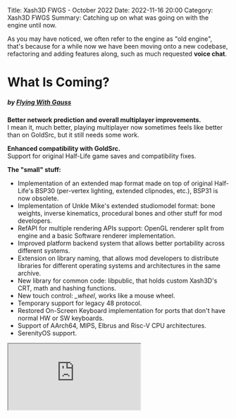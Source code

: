 Title: Xash3D FWGS - October 2022
Date: 2022-11-16 20:00
Category: Xash3D FWGS
Summary: Catching up on what was going on with the engine until now.

As you may have noticed, we often refer to the engine as "old engine", that's because for a while now we have been moving onto a new codebase, refactoring and adding features along, such as much requested **voice chat**.

# What Is Coming?
##### by [**Flying With Gauss**](https://github.com/FWGS)
**Better network prediction and overall multiplayer improvements.**  
I mean it, much better, playing multiplayer now sometimes feels like better than on GoldSrc, but it still needs some work.

**Enhanced compatibility with GoldSrc.**  
Support for original Half-Life game saves and compatibility fixes.

**The "small" stuff:**  

* Implementation of an extended map format made on top of original Half-Life's BSP30 (per-vertex lighting, extended clipnodes, etc.), BSP31 is now obsolete.
* Implementation of Unkle Mike's extended studiomodel format: bone weights, inverse kinematics, procedural bones and other stuff for mod developers.
* RefAPI for multiple rendering APIs support: OpenGL renderer split from engine and a basic Software renderer implementation.
* Improved platform backend system that allows better portability across different systems.
* Extension on library naming, that allows mod developers to distribute libraries for different operating systems and architectures in the same archive.
* New library for common code: libpublic, that holds custom Xash3D's CRT, math and hashing functions.
* New touch control: *_wheel*, works like a mouse wheel.
* Temporary support for legacy 48 protocol.
* Restored On-Screen Keyboard implementation for ports that don't have normal HW or SW keyboards.
* Support of AArch64, MIPS, Elbrus and Risc-V CPU architectures.
* SerenityOS support.
<div class="embed-responsive embed-responsive-16by9">
<iframe class="embed-responsive-item" src="https://www.youtube.com/embed/_sRkKZQPpO4" title="Half-Life running on SerenityOS" allowfullscreen />
</div>
* Support of MotoMAGX platform.
* Support for systems with limited system memory. Allows to run complete engine on 32 megabytes of RAM.
* Support for embedded Linux, i.e. using evdev, fbdev and alsa directly instead of SDL2.
* Support for legacy SDL1.2.
* Support for compressed ZIP/PK3 archives.
* Non-dedicated Linux builds are now distributed as AppImages for i686 and x86_64 platforms.
* Ongoing work on documentation of FWGS extensions, engine porting guide and ports maintainers list.

# Voice Chat
##### by [**a1batross**](https://github.com/a1batross), [**SNMetamorph**](https://github.com/SNMetamorph) and [**Velaron**](https://github.com/Velaron)
Voice chat support is finally coming to all platforms, as requested by many for years.

# New Android Port
##### by [**Velaron**](https://github.com/Velaron)
We moved to SDL2 as our backend, it used to suck back then, but right now our implementation seems to suck more. You know what also sucks? Google with their OS. They keep being so paranoid about user's "security", we need to do a lot of work just to make this thing running. Right now we need to write a new frontend and finish up on fixing bugs before releasing a stable build, but it's coming better than ever.

* Android builds have GLES1 and GLES2 renderers enabled, choose from game menu or by passing `-ref gles1` or `-ref gles2` to the command line.
* Android builds also have special mod hacks, allowing you to play some mods without any additional launchers.

```c
MOD_VALVE,		// Half-Life
MOD_AOM,		// Afraid of Monsters
MOD_BIGLOLLY,	// Big Lolly
MOD_BSHIFT,		// Half-Life: Blue Shift
MOD_HALFSECRET,	// Half-Secret
MOD_HEVSUIT,	// Case Closed, Bloody Pizza: Vendetta, Borderlands
MOD_INDUCTION,	// Half-Life: Induction
MOD_REDEMPT,	// Redemption/Absolute Redemption
MOD_SEWER_BETA,	// Sewer Beta
MOD_TOT,		// Times of Troubles
MOD_URBICIDE	// Half-Life: Urbicide
```

# filesystem_stdio Implementation
##### by [**a1batross**](https://github.com/a1batross)
Engine's filesystem was moved into a separate module, which also implements support for Valve's interface allowing to run more mods and clean up the codebase.

# Drop of OSX/iOS support
##### by [**Flying With Gauss**](https://github.com/FWGS)
Sadly we had to drop Apple devices support, simply because we don't and probably not going to own any of them and they keep removing essential features from the OS (see [issue #61](https://github.com/FWGS/xash3d-fwgs/issues/61)). If you own any of these devices and are willing to maintain the engine for them, you are welcome!


# PNG support
##### by [**nekonomicon**](https://github.com/nekonomicon)
Engine supports reading and writing PNGs now, so you can use an accessible format for your touch buttons and more. Due to conversion of touch button graphics, you may need to reset your touch configuration if you are missing some textures.

# Customization support
##### by **Uncle Mike**
Finally you can change your spray and more, with in-game downloads support!

# Half-Life SDK (hlsdk-portable) fixes and additions
##### by [**nekonomicon**](https://github.com/nekonomicon)
* Теперь при использовании туррели исчезает лазерный прицел от rpg.
* Добавлен новый квар cl_autowepswitch, для возможности отключения автоматической смены оружия при его подборе.
* Исправлен разброс автомата MP5.
* Исправлен возможный вылет при потере цели у буллсквида во время плевка.
* Исправлено поведение гонарча при ожидании у ноды.
* Исправлен ряд проблем связанных с проигрыванием скриптовых последовательностей.
* Частично исправлена привязка поведения сущностей к fps.
* Исправлена проверка для флага SF_MONSTER_GAG.
* При застревании монстров в стене светящие желтые точки теперь появляются только при включеном режиме разработчика
* Более плавные анимации удара, стрельбы, перезарядки и смены оружия.
* Исправлен цвет луча тау-пушки.
* Исправлено возможное двойное проигрывание анимации перезарядки оружия.
* Исправлен баг с извлечением патронов из MP5, когда запас подствольных гранат полон.
* Добавлен опущенный прекэш звуков для стационарных автоматических туррелей.
* Испрален возможный вылет во время плевка гонарча если значение квара sv_gravity равно нулю.
* Исправлено отображение локальной модели игрока от третьего лица.
* Исправлен возможный вылет при отправке сообщения о смерти игрока в мультиплеере.
* Ученыe теперь реагируют на запахи.
* Исправлено воспроизведение звуков дыхания под водой, когда игрок не полностью погружен в воду.
* Исправлен цвет луча глюонной пушки.
* Улучшено поведение монстров в стае/отряде.
* Исправлен цвет звуковой волны для хаундаев в стае из 5 хаундаев.
* В мультиплеере теперь форсирован вид от первого лица.
* Изменено положение камеры в режиме вида от третьего лица.
* Добавлен квар explosionfix, отключающий урон взрывной волны за стенами.
* При попадании в левую половину osprey теперь дымится левое крыло, при попадании в правую* правое, а не наоборот.
* Исправлен непрерывающийся в некоторых случаях звук тау-пушки.
* Исправлен непрерывающийся в некоторых случаях звук открытия дверей.
* Добавлен квар corpsephysics, для изменения физики падения трупов.
* Исправлена неверная бодимодель вьюмодели трипмины при первом подборе.
* Исправлен поворот контроллеров лицом к worldspawn во время idle-анимации.
* Исправлены возможные зависания на лестницах, например в моде Half-Life: Sum.
* Исправлена громкость голосов ученых с разными головами.
* Исправлено закрытие глаз у спящих хаундаев.
* Исправлено застревание и возможный вылет если запрыгнуть на башню танка, например на карте c2a5b.